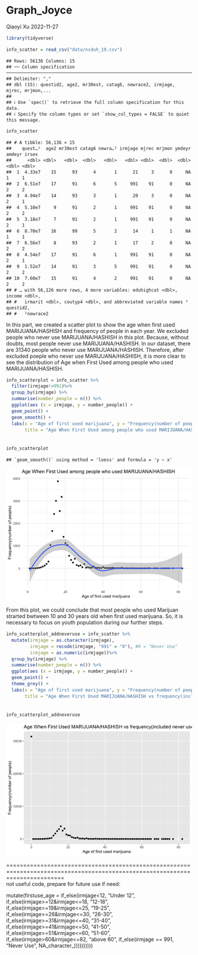 Graph_Joyce
================
Qiaoyi Xu
2022-11-27

``` r
library(tidyverse)
```

``` r
info_scatter = read_csv("data/nsduh_19.csv")
```

    ## Rows: 56136 Columns: 15
    ## ── Column specification ────────────────────────────────────────────────────────────────────────────────
    ## Delimiter: ","
    ## dbl (15): questid2, age2, mr30est, catag6, newrace2, irmjage, mjrec, mrjmon,...
    ## 
    ## ℹ Use `spec()` to retrieve the full column specification for this data.
    ## ℹ Specify the column types or set `show_col_types = FALSE` to quiet this message.

``` r
info_scatter
```

    ## # A tibble: 56,136 × 15
    ##    quest…¹  age2 mr30est catag6 newra…² irmjage mjrec mrjmon ymdeyr amdeyr irsex
    ##      <dbl> <dbl>   <dbl>  <dbl>   <dbl>   <dbl> <dbl>  <dbl>  <dbl>  <dbl> <dbl>
    ##  1  4.33e7    15      93      4       1      21     3      0     NA      1     1
    ##  2  6.51e7    17      91      6       5     991    91      0     NA      2     2
    ##  3  4.94e7    14      93      3       1      20     3      0     NA      2     1
    ##  4  5.10e7     9      91      2       1     991    91      0     NA      2     2
    ##  5  3.18e7     7      91      2       1     991    91      0     NA      2     1
    ##  6  8.70e7    16      99      5       2      14     1      1     NA      1     1
    ##  7  6.56e7     8      93      2       1      17     2      0     NA      2     2
    ##  8  4.54e7    17      91      6       1     991    91      0     NA      2     1
    ##  9  1.52e7    14      91      3       5     991    91      0     NA      2     2
    ## 10  7.60e7    15      91      4       2     991    91      0     NA      2     2
    ## # … with 56,126 more rows, 4 more variables: eduhighcat <dbl>, income <dbl>,
    ## #   irmarit <dbl>, coutyp4 <dbl>, and abbreviated variable names ¹​questid2,
    ## #   ²​newrace2

In this part, we created a scatter plot to show the age when first used
MARIJUANA/HASHISH and frequency of people in each year. We excluded
people who never use MARIJUANA/HASHISH in this plot. Because, without
doubts, most people never use MARIJUANA/HASHISH. In our dataset, there
are 31340 people who never use MARIJUANA/HASHISH. Therefore, after
excluded poeple who never use MARIJUANA/HASHISH, it is more clear to see
the distribution of Age when First Used among people who used
MARIJUANA/HASHISH.

``` r
info_scatterplot = info_scatter %>%
  filter(irmjage!=991)%>%
  group_by(irmjage) %>%
  summarise(number_people = n()) %>%
  ggplot(aes (x = irmjage, y = number_people)) +
  geom_point() +
  geom_smooth() +
  labs(x = "Age of first used marijuana", y = "Frequency(number of people)",
       title = "Age When First Used among people who used MARIJUANA/HASHISH")
  

info_scatterplot                                 
```

    ## `geom_smooth()` using method = 'loess' and formula = 'y ~ x'

![](Graph_Joyce_files/figure-gfm/scatter%20plot-1.png)<!-- -->

From this plot, we could conclude that most people who used Marijuan
strarted bwtween 10 and 30 years old when first used marijuana. So, it
is necessary to focus on youth population during our further steps.

``` r
info_scatterplot_addneveruse = info_scatter %>%
  mutate(irmjage = as.character(irmjage),
         irmjage = recode(irmjage, "991" = "0"), #0 = "Never Use"
         irmjage = as.numeric(irmjage))%>%
  group_by(irmjage) %>%
  summarise(number_people = n()) %>%
  ggplot(aes (x = irmjage, y = number_people)) +
  geom_point() +
  theme_grey() +
  labs(x = "Age of first used marijuana", y = "Frequency(number of people)",
       title = "Age When First Used MARIJUANA/HASHISH vs frequency(included never use)")
  

info_scatterplot_addneveruse  
```

![](Graph_Joyce_files/figure-gfm/unnamed-chunk-2-1.png)<!-- -->

=============================================================================================================================  
not useful code, prepare for future use if need:

mutate(firstuse_age = if_else(irmjage\<12, “Under 12”,
if_else(irmjage\>=12&irmjage\<=18, “12-18”,
if_else(irmjage\>=19&irmjage\<=25, “19-25”,
if_else(irmjage\>=26&irmjage\<=30, “26-30”,
if_else(irmjage\>=31&irmjage\<=40, “31-40”,
if_else(irmjage\>=41&irmjage\<=50, “41-50”,
if_else(irmjage\>=51&irmjage\<=60, “51-60”,
if_else(irmjage\>60&irmjage\<=82, “above 60”, if_else(irmjage == 991,
“Never Use”, NA_character\_))))))))))
